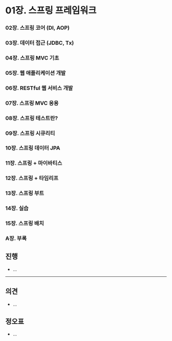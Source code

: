 #  01장.  스프링 프레임워크

> 

### 02장.  스프링 코어 (DI, AOP)

### 03장.  데이터 접근 (JDBC, Tx)

### 04장. 스프링 MVC 기초

### 05장. 웹 애플리케이션 개발

### 06장. RESTful 웹 서비스 개발

### 07장. 스프링 MVC 응용

### 08장. 스프링 테스트란?

### 09장. 스프링 시큐리티

### 10장. 스프링 데이터 JPA

### 11장. 스프링 + 마이바티스

### 12장. 스프링 + 타임리프

### 13장. 스프링 부트

### 14장. 실습

### 15장. 스프링 배치

### A장. 부록

## 진행

* ...



---

## 의견

* ...





## 정오표

* ...
